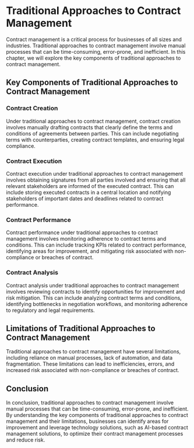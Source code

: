 Traditional Approaches to Contract Management
=========================================================================================

Contract management is a critical process for businesses of all sizes and industries. Traditional approaches to contract management involve manual processes that can be time-consuming, error-prone, and inefficient. In this chapter, we will explore the key components of traditional approaches to contract management.

Key Components of Traditional Approaches to Contract Management
---------------------------------------------------------------

### Contract Creation

Under traditional approaches to contract management, contract creation involves manually drafting contracts that clearly define the terms and conditions of agreements between parties. This can include negotiating terms with counterparties, creating contract templates, and ensuring legal compliance.

### Contract Execution

Contract execution under traditional approaches to contract management involves obtaining signatures from all parties involved and ensuring that all relevant stakeholders are informed of the executed contract. This can include storing executed contracts in a central location and notifying stakeholders of important dates and deadlines related to contract performance.

### Contract Performance

Contract performance under traditional approaches to contract management involves monitoring adherence to contract terms and conditions. This can include tracking KPIs related to contract performance, identifying areas for improvement, and mitigating risk associated with non-compliance or breaches of contract.

### Contract Analysis

Contract analysis under traditional approaches to contract management involves reviewing contracts to identify opportunities for improvement and risk mitigation. This can include analyzing contract terms and conditions, identifying bottlenecks in negotiation workflows, and monitoring adherence to regulatory and legal requirements.

Limitations of Traditional Approaches to Contract Management
------------------------------------------------------------

Traditional approaches to contract management have several limitations, including reliance on manual processes, lack of automation, and data fragmentation. These limitations can lead to inefficiencies, errors, and increased risk associated with non-compliance or breaches of contract.

Conclusion
----------

In conclusion, traditional approaches to contract management involve manual processes that can be time-consuming, error-prone, and inefficient. By understanding the key components of traditional approaches to contract management and their limitations, businesses can identify areas for improvement and leverage technology solutions, such as AI-based contract management solutions, to optimize their contract management processes and reduce risk.


